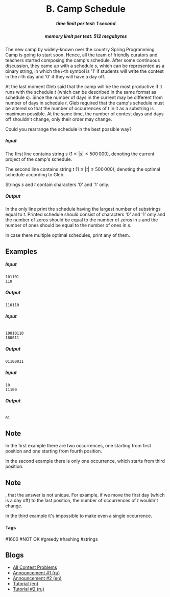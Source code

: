 <h1 style='text-align: center;'> B. Camp Schedule</h1>

<h5 style='text-align: center;'>time limit per test: 1 second</h5>
<h5 style='text-align: center;'>memory limit per test: 512 megabytes</h5>

The new camp by widely-known over the country Spring Programming Camp is going to start soon. Hence, all the team of friendly curators and teachers started composing the camp's schedule. After some continuous discussion, they came up with a schedule $s$, which can be represented as a binary string, in which the $i$-th symbol is '1' if students will write the contest in the $i$-th day and '0' if they will have a day off.

At the last moment Gleb said that the camp will be the most productive if it runs with the schedule $t$ (which can be described in the same format as schedule $s$). Since the number of days in the current may be different from number of days in schedule $t$, Gleb required that the camp's schedule must be altered so that the number of occurrences of $t$ in it as a substring is maximum possible. At the same time, the number of contest days and days off shouldn't change, only their order may change.

Could you rearrange the schedule in the best possible way?

##### Input

The first line contains string $s$ ($1 \leqslant |s| \leqslant 500\,000$), denoting the current project of the camp's schedule.

The second line contains string $t$ ($1 \leqslant |t| \leqslant 500\,000$), denoting the optimal schedule according to Gleb.

Strings $s$ and $t$ contain characters '0' and '1' only.

##### Output

In the only line print the schedule having the largest number of substrings equal to $t$. Printed schedule should consist of characters '0' and '1' only and the number of zeros should be equal to the number of zeros in $s$ and the number of ones should be equal to the number of ones in $s$.

In case there multiple optimal schedules, print any of them.

## Examples

##### Input


```text
101101
110
```
##### Output


```text
110110
```
##### Input

```text

10010110
100011

```
##### Output


```text
01100011
```
##### Input


```text
10
11100
```
##### Output


```text

01
```
## Note

In the first example there are two occurrences, one starting from first position and one starting from fourth position.

In the second example there is only one occurrence, which starts from third position. 
## Note

, that the answer is not unique. For example, if we move the first day (which is a day off) to the last position, the number of occurrences of $t$ wouldn't change.

In the third example it's impossible to make even a single occurrence.



#### Tags 

#1600 #NOT OK #greedy #hashing #strings 

## Blogs
- [All Contest Problems](../Codeforces_Round_545_(Div._1).md)
- [Announcement #1 (ru)](../blogs/Announcement_1_(ru).md)
- [Announcement #2 (en)](../blogs/Announcement_2_(en).md)
- [Tutorial (en)](../blogs/Tutorial_(en).md)
- [Tutorial #2 (ru)](../blogs/Tutorial_2_(ru).md)
